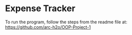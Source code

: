# Expense Tracker

To run the program, follow the steps from the readme file at: 
https://github.com/arc-h2o/OOP-Project-1
